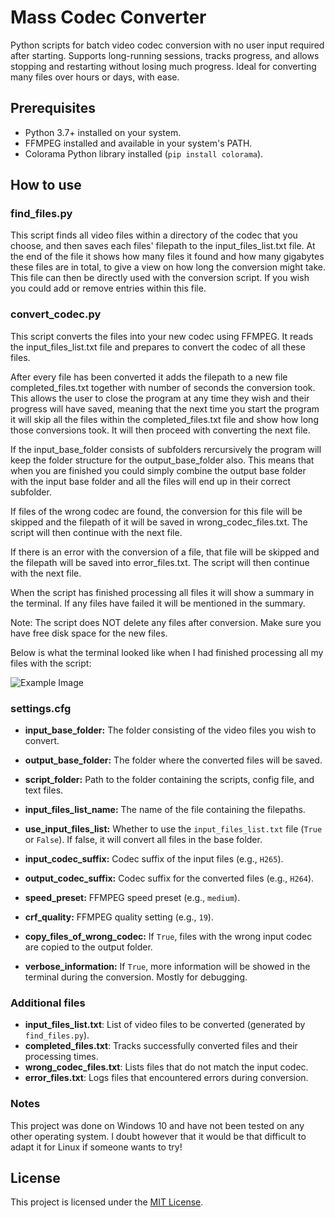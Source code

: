 # Mass Codec Converter

Python scripts for batch video codec conversion with no user input required after starting. Supports long-running sessions, tracks progress, 
and allows stopping and restarting without losing much progress. Ideal for converting many files over hours or days, with ease.


## Prerequisites

- Python 3.7+ installed on your system.
- FFMPEG installed and available in your system's PATH.
- Colorama Python library installed (`pip install colorama`).


## How to use

### find_files.py

This script finds all video files within a directory of the codec that you choose, and then saves each files' filepath
to the input_files_list.txt file. At the end of the file it shows how many files it found and how many gigabytes these
files are in total, to give a view on how long the conversion might take. This file can then be directly used with the
conversion script. If you wish you could add or remove entries within this file.


### convert_codec.py

This script converts the files into your new codec using FFMPEG. It reads the input_files_list.txt file and prepares to convert the
codec of all these files. 

After every file has been converted it adds the filepath to a new file completed_files.txt together with number of seconds the conversion took. This allows the user to close the program at any time they wish and their progress will have saved, meaning that the next time you start the program it will skip all the files within the completed_files.txt file and show how long those conversions took. It will then proceed with converting the next file. 

If the input_base_folder consists of subfolders rercursively the program will keep the folder structure for the output_base_folder also. This means that when you are finished you could simply combine the output base folder with the input base folder and all the files will end up in their correct subfolder.

If files of the wrong codec are found, the conversion for this file will be skipped and the filepath of it will be saved in wrong_codec_files.txt. The script will then continue with the next file.

If there is an error with the conversion of a file, that file will be skipped and the filepath will be saved into error_files.txt. The script will then continue with the next file. 

When the script has finished processing all files it will show a summary in the terminal. If any files have failed it will be mentioned in the summary. 

Note: The script does NOT delete any files after conversion. Make sure you have free disk space for the new files.

Below is what the terminal looked like when I had finished processing all my files with the script: 

![Example Image](https://i.imgur.com/4lwGUxP.png)


### settings.cfg

- **input_base_folder:** The folder consisting of the video files you wish to convert.
- **output_base_folder:** The folder where the converted files will be saved.
- **script_folder:** Path to the folder containing the scripts, config file, and text files.

- **input_files_list_name:** The name of the file containing the filepaths.
- **use_input_files_list:** Whether to use the `input_files_list.txt` file (`True` or `False`). If false, it will convert all files in the base folder.

- **input_codec_suffix:** Codec suffix of the input files (e.g., `H265`).
- **output_codec_suffix:** Codec suffix for the converted files (e.g., `H264`).

- **speed_preset:** FFMPEG speed preset (e.g., `medium`).
- **crf_quality:** FFMPEG quality setting (e.g., `19`).

- **copy_files_of_wrong_codec:** If `True`, files with the wrong input codec are copied to the output folder.
- **verbose_information:** If `True`, more information will be showed in the terminal during the conversion. Mostly for debugging.


### Additional files

- **input_files_list.txt**: List of video files to be converted (generated by `find_files.py`).
- **completed_files.txt**: Tracks successfully converted files and their processing times.
- **wrong_codec_files.txt**: Lists files that do not match the input codec.
- **error_files.txt**: Logs files that encountered errors during conversion.


### Notes

This project was done on Windows 10 and have not been tested on any other operating system. I doubt however that it would be that difficult to adapt it for Linux if someone wants to try!

## License
This project is licensed under the [MIT License](LICENSE).
